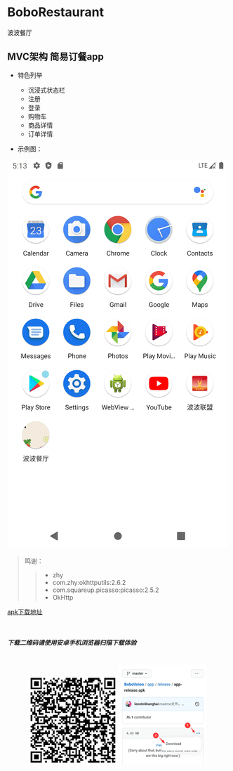 # BoboRestaurant
波波餐厅

## MVC架构 简易订餐app

* 特色列举
    * 沉浸式状态栏
    * 注册
    * 登录
    * 购物车
    * 商品详情
    * 订单详情

* 示例图：

<div align="center">
<img src="https://github.com/leonInShanghai/BoboRestaurant/blob/master/photo/demo.gif?raw=true" alt="示例图"/>
</div>

>鸣谢：
>> * zhy
>> * com.zhy:okhttputils:2.6.2
>> * com.squareup.picasso:picasso:2.5.2
>> * OkHttp

<a href="https://github.com/leonInShanghai/BoboRestaurant/blob/master/app/release/app-release.apk" target="_blank">apk下载地址</a>

<br/>

##### 下载二维码请使用安卓手机浏览器扫描下载体验
<br/>
<div align="center">
<img src="https://github.com/leonInShanghai/BoboRestaurant/blob/master/photo/download_qr_code.png?raw=true" alt="下载二维码"/>
<img src="https://github.com/leonInShanghai/BoboRestaurant/blob/master/photo/download%20_schematic.png?raw=true" alt="下载操作示例图"/>
</div>